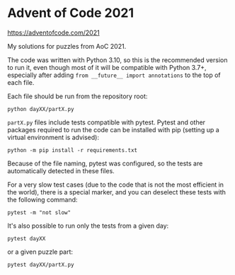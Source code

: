 # Advent of Code 2021

<https://adventofcode.com/2021>

My solutions for puzzles from AoC 2021.

The code was written with Python 3.10, so this is the recommended
version to run it, even though most of it will be compatible with Python
3.7+, especially after adding `from __future__ import annotations` to
the top of each file.

Each file should be run from the repository root:

    python dayXX/partX.py

`partX.py` files include tests compatible with pytest. Pytest and other
packages required to run the code can be installed with pip (setting up
a virtual environment is advised):

    python -m pip install -r requirements.txt

Because of the file naming, pytest was configured, so the tests are
automatically detected in these files.

For a very slow test cases (due to the code that is not the most
efficient in the world), there is a special marker, and you can deselect
these tests with the following command:

    pytest -m "not slow"

It's also possible to run only the tests from a given day:

    pytest dayXX

or a given puzzle part:

    pytest dayXX/partX.py
